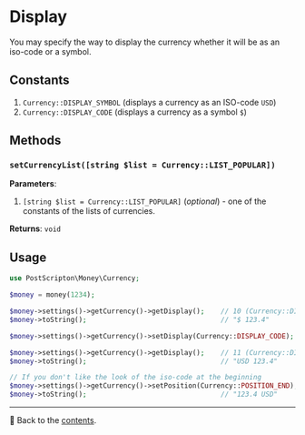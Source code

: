# Display
You may specify the way to display the currency whether it will be as an iso-code or a symbol.

## Constants

1. `Currency::DISPLAY_SYMBOL` (displays a currency as an ISO-code `USD`)
2. `Currency::DISPLAY_CODE` (displays a currency as a symbol `$`)

## Methods

### `setCurrencyList([string $list = Currency::LIST_POPULAR])`
**Parameters**:
1. `[string $list = Currency::LIST_POPULAR]` (*optional*) - one of the constants of the lists of currencies.

**Returns**: `void`

## Usage

```php
use PostScripton\Money\Currency;

$money = money(1234);

$money->settings()->getCurrency()->getDisplay();    // 10 (Currency::DISPLAY_SYMBOL)
$money->toString();                                 // "$ 123.4"

$money->settings()->getCurrency()->setDisplay(Currency::DISPLAY_CODE);

$money->settings()->getCurrency()->getDisplay();    // 11 (Currency::DISPLAY_CODE)
$money->toString();                                 // "USD 123.4"

// If you don't like the look of the iso-code at the beginning
$money->settings()->getCurrency()->setPosition(Currency::POSITION_END);
$money->toString();                                 // "123.4 USD"
```

---

📌 Back to the [contents](/docs/03_currencies/README.md).
